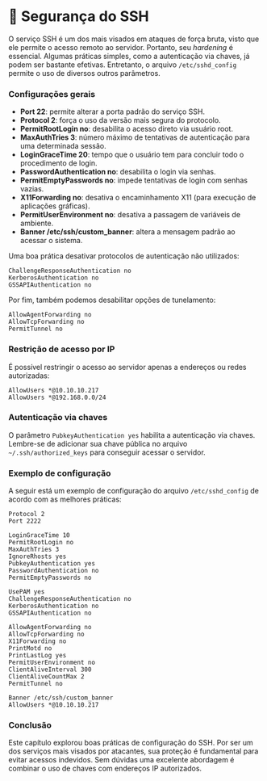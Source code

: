 # 🐚 Segurança do SSH

O serviço SSH é um dos mais visados em ataques de força bruta, visto que ele permite o acesso remoto ao servidor. Portanto, seu _hardening_ é essencial. Algumas práticas simples, como a autenticação via chaves, já podem ser bastante efetivas. Entretanto, o arquivo `/etc/sshd_config` permite o uso de diversos outros parâmetros.

### Configurações gerais

* **Port 22**: permite alterar a porta padrão do serviço SSH.
* **Protocol 2**: força o uso da versão mais segura do protocolo.
* **PermitRootLogin no**: desabilita o acesso direto via usuário root.
* **MaxAuthTries 3**: número máximo de tentativas de autenticação para uma determinada sessão.
* **LoginGraceTime 20**: tempo que o usuário tem para concluir todo o procedimento de login.
* **PasswordAuthentication no**: desabilita o login via senhas.
* **PermitEmptyPasswords no**: impede tentativas de login com senhas vazias.
* **X11Forwarding no**: desativa o encaminhamento X11 (para execução de aplicações gráficas).
* **PermitUserEnvironment no**: desativa a passagem de variáveis de ambiente.
* **Banner /etc/ssh/custom\_banner**: altera a mensagem padrão ao acessar o sistema.

Uma boa prática desativar protocolos de autenticação não utilizados:

```
ChallengeResponseAuthentication no
KerberosAuthentication no
GSSAPIAuthentication no
```

Por fim, também podemos desabilitar opções de tunelamento:

```
AllowAgentForwarding no
AllowTcpForwarding no
PermitTunnel no
```

### Restrição de acesso por IP

É possível restringir o acesso ao servidor apenas a endereços ou redes autorizadas:

```
AllowUsers *@10.10.10.217
AllowUsers *@192.168.0.0/24
```

### Autenticação via chaves

O parâmetro `PubkeyAuthentication yes` habilita a autenticação via chaves. Lembre-se de adicionar sua chave pública no arquivo `~/.ssh/authorized_keys` para conseguir acessar o servidor.

### Exemplo de configuração

A seguir está um exemplo de configuração do arquivo `/etc/sshd_config` de acordo com as melhores práticas:

```
Protocol 2
Port 2222

LoginGraceTime 10
PermitRootLogin no
MaxAuthTries 3
IgnoreRhosts yes
PubkeyAuthentication yes
PasswordAuthentication no
PermitEmptyPasswords no

UsePAM yes
ChallengeResponseAuthentication no
KerberosAuthentication no
GSSAPIAuthentication no

AllowAgentForwarding no
AllowTcpForwarding no
X11Forwarding no
PrintMotd no
PrintLastLog yes
PermitUserEnvironment no
ClientAliveInterval 300
ClientAliveCountMax 2
PermitTunnel no

Banner /etc/ssh/custom_banner
AllowUsers *@10.10.10.217
```

### Conclusão

Este capítulo explorou boas práticas de configuração do SSH. Por ser um dos serviços mais visados por atacantes, sua proteção é fundamental para evitar acessos indevidos. Sem dúvidas uma excelente abordagem é combinar o uso de chaves com endereços IP autorizados.
